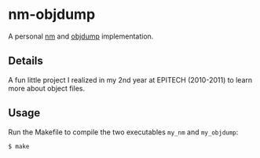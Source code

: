 # nm-objdump
A personal [nm](http://unixhelp.ed.ac.uk/CGI/man-cgi?nm) and [objdump](http://unixhelp.ed.ac.uk/CGI/man-cgi?objdump+1) implementation.

## Details

A fun little project I realized in my 2nd year at EPITECH (2010-2011) to learn more about object files.

## Usage

Run the Makefile to compile the two executables `my_nm` and `my_objdump`:

```
$ make
```

